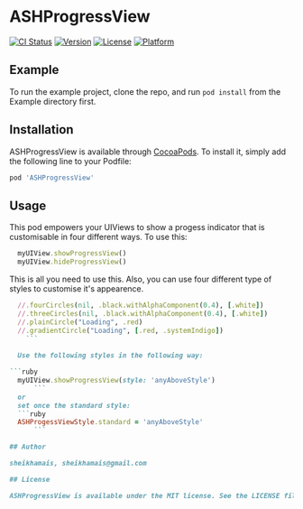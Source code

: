 # ASHProgressView

[![CI Status](https://img.shields.io/travis/sheikhamais/ASHProgressView.svg?style=flat)](https://travis-ci.org/sheikhamais/ASHProgressView)
[![Version](https://img.shields.io/cocoapods/v/ASHProgressView.svg?style=flat)](https://cocoapods.org/pods/ASHProgressView)
[![License](https://img.shields.io/cocoapods/l/ASHProgressView.svg?style=flat)](https://cocoapods.org/pods/ASHProgressView)
[![Platform](https://img.shields.io/cocoapods/p/ASHProgressView.svg?style=flat)](https://cocoapods.org/pods/ASHProgressView)

## Example

To run the example project, clone the repo, and run `pod install` from the Example directory first.

## Installation

ASHProgressView is available through [CocoaPods](https://cocoapods.org). To install
it, simply add the following line to your Podfile:

```ruby
pod 'ASHProgressView'
```

## Usage

This pod empowers your UIViews to show a progess indicator that is customisable in four different ways. To use this:

```ruby  
  myUIView.showProgressView()
  myUIView.hideProgressView()
  ```
  
  This is all you need to use this.
  Also, you can use four different type of styles to customise it's appearence.

```ruby  
  //.fourCircles(nil, .black.withAlphaComponent(0.4), [.white])
  //.threeCircles(nil, .black.withAlphaComponent(0.4), [.white])
  //.plainCircle("Loading", .red)
  //.gradientCircle("Loading", [.red, .systemIndigo])
    ```
  
  Use the following styles in the following way:

```ruby    
  myUIView.showProgressView(style: 'anyAboveStyle')
      ```
  or
  set once the standard style:
  ```ruby  
  ASHProgessViewStyle.standard = 'anyAboveStyle'
      ```

## Author

sheikhamais, sheikhamais@gmail.com

## License

ASHProgressView is available under the MIT license. See the LICENSE file for more info.
